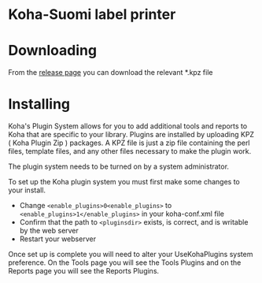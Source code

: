 # Koha-Suomi label printer

# Downloading

From the [release page](https://github.com/Hypernova-oy/koha-plugin-label-printer/releases) you can download the relevant *.kpz file

# Installing

Koha's Plugin System allows for you to add additional tools and reports to Koha that are specific to your library. Plugins are installed by uploading KPZ ( Koha Plugin Zip ) packages. A KPZ file is just a zip file containing the perl files, template files, and any other files necessary to make the plugin work.

The plugin system needs to be turned on by a system administrator.

To set up the Koha plugin system you must first make some changes to your install.

* Change `<enable_plugins>0<enable_plugins>` to `<enable_plugins>1</enable_plugins>` in your koha-conf.xml file
* Confirm that the path to `<pluginsdir>` exists, is correct, and is writable by the web server
* Restart your webserver

Once set up is complete you will need to alter your UseKohaPlugins system preference. On the Tools page you will see the Tools Plugins and on the Reports page you will see the Reports Plugins.
